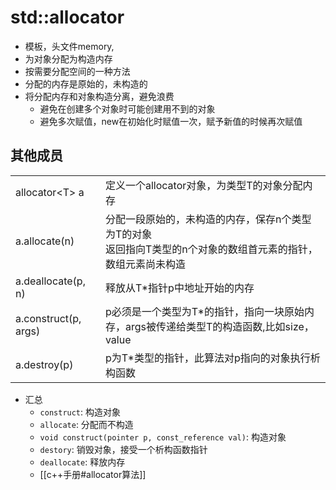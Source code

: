 # std::allocator

- 模板，头文件memory, 
- 为对象分配为构造内存
- 按需要分配空间的一种方法
- 分配的内存是原始的，未构造的
- 将分配内存和对象构造分离，避免浪费
  - 避免在创建多个对象时可能创建用不到的对象
  - 避免多次赋值，new在初始化时赋值一次，赋予新值的时候再次赋值

## 其他成员

<table>
    <tr>
        <td>allocator&lt;T&gt; a</td>
        <td>定义一个allocator对象，为类型T的对象分配内存</td>
    </tr>
    <tr>
        <td>a.allocate(n)</td>
        <td>分配一段原始的，未构造的内存，保存n个类型为T的对象<br>
            返回指向T类型的n个对象的数组首元素的指针，数组元素尚未构造</td>
    </tr>
    <tr>
        <td>a.deallocate(p, n)</td>
        <td>释放从T*指针p中地址开始的内存</td>
    </tr>
    <tr>
        <td>a.construct(p, args)</td>
        <td>p必须是一个类型为T*的指针，指向一块原始内存，args被传递给类型T的构造函数,比如size，value</td>
    </tr>
    <tr>
        <td>a.destroy(p)</td>
        <td>p为T*类型的指针，此算法对p指向的对象执行析构函数</td>
    </tr>
</table>

- 汇总 
  - `construct`: 构造对象
  - `allocate`: 分配而不构造
  - `void construct(pointer p, const_reference val)`: 构造对象
  - `destory`: 销毁对象，接受一个析构函数指针
  - `deallocate`: 释放内存
  - [[c++手册#allocator算法]]